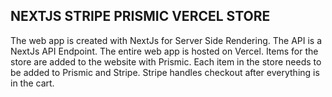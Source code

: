 ## NEXTJS STRIPE PRISMIC VERCEL STORE

The web app is created with NextJs for Server Side Rendering.
The API is a NextJs API Endpoint.
The entire web app is hosted on Vercel.
Items for the store are added to the website with Prismic.
Each item in the store needs to be added to Prismic and Stripe.
Stripe handles checkout after everything is in the cart.
